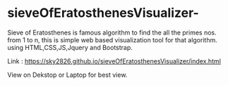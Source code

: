 # sieveOfEratosthenesVisualizer-
Sieve of Eratosthenes is famous algorithm to find the all the primes nos. from 1 to n, this is simple web based visualization tool for that algorithm. using HTML,CSS,JS,Jquery and Bootstrap.

Link : https://sky2826.github.io/sieveOfEratosthenesVisualizer/index.html

View on Dekstop or Laptop for best view.
